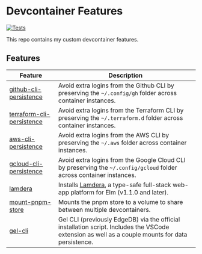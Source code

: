 # Devcontainer Features

[![Tests](https://github.com/joshuanianji/devcontainer-features/actions/workflows/test.yaml/badge.svg)](https://github.com/joshuanianji/devcontainer-features/actions/workflows/test.yaml)

This repo contains my custom devcontainer features.

## Features

| Feature                                                      | Description                                                                                                                                      |
| ------------------------------------------------------------ | ------------------------------------------------------------------------------------------------------------------------------------------------ |
| [github-cli-persistence](./src/github-cli-persistence)       | Avoid extra logins from the Github CLI by preserving the `~/.config/gh` folder across container instances.                                       |
| [terraform-cli-persistence](./src/terraform-cli-persistence) | Avoid extra logins from the Terraform CLI by preserving the `~/.terraform.d` folder across container instances.                                  |
| [aws-cli-persistence](./src/aws-cli-persistence)             | Avoid extra logins from the AWS CLI by preserving the `~/.aws` folder across container instances.                                                |
| [gcloud-cli-persistence](./src/gcloud-cli-persistence)       | Avoid extra logins from the Google Cloud CLI by preserving the `~/.config/gcloud` folder across container instances.                             |
| [lamdera](./src/lamdera)                                     | Installs [Lamdera](https://dashboard.lamdera.app/), a type-safe full-stack web-app platform for Elm (v1.1.0 and later).                          |
| [mount-pnpm-store](./src/mount-pnpm-store)                   | Mounts the pnpm store to a volume to share between multiple devcontainers.                                                                       |
| [gel-cli](./src/gel-cli)                                     | Gel CLI (previously EdgeDB) via the official installation script. Includes the VSCode extension as well as a couple mounts for data persistence. |
